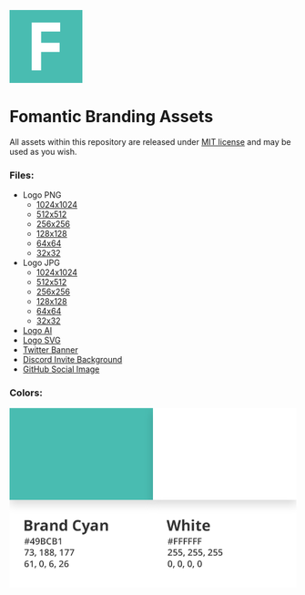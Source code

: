 ![Fomantic Logo](assets/logo/png/128.png)

# Fomantic Branding Assets
All assets within this repository are released under [MIT license](LICENSE.md) and may be used as you wish.

### Files:
  - Logo PNG
    - [1024x1024](assets/logo/png/1024.png)
    - [512x512](assets/logo/png/512.png)
    - [256x256](assets/logo/png/256.png)
    - [128x128](assets/logo/png/128.png)
    - [64x64](assets/logo/png/64.png)
    - [32x32](assets/logo/png/32.png)
  - Logo JPG
    - [1024x1024](assets/logo/jpg/1024.jpg)
    - [512x512](assets/logo/jpg/512.jpg)
    - [256x256](assets/logo/jpg/256.jpg)
    - [128x128](assets/logo/jpg/128.jpg)
    - [64x64](assets/logo/jpg/64.jpg)
    - [32x32](assets/logo/jpg/32.jpg)
  - [Logo AI](assets/logo.ai)
  - [Logo SVG](assets/logo.svg)
  - [Twitter Banner](assets/twitter-banner/twitter-banner.png)
  - [Discord Invite Background](assets/discord-invite-background/discord-invite-background.png)
  - [GitHub Social Image](assets/github-social-image/github-social-image.png)

### Colors:
[![Fomantic Colors](assets/colors.png)](assets/colors.png)
